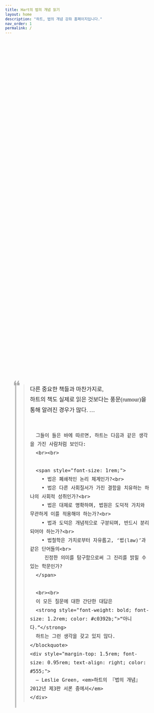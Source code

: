 ```yaml
---
title: Hart의 법의 개념 읽기
layout: home
description: "하트, 법의 개념 강좌 홈페이지입니다."
nav_order: 1
permalink: /
---
```


<div style="display: flex; justify-content: center; align-items: center; height: 80vh; padding: 2rem;">
  <div style="max-width: 800px; font-family: Georgia, serif; position: relative; padding-left: 1.5rem; border-left: 4px solid #bbb;">
    <div style="font-size: 2.8rem; line-height: 1; color: #aaa; position: absolute; left: -0.7rem; top: -1rem;">❝</div>
    <blockquote style="margin: 0; font-style: normal; font-size: 1.15rem; line-height: 1.8; color: #222;">
      다른 중요한 책들과 마찬가지로,<br>
      하트의 책도 실제로 읽은 것보다는 풍문(rumour)을 통해 알려진 경우가 많다. …<br><br>

      그들이 들은 바에 따르면, 하트는 다음과 같은 생각을 가진 사람처럼 보인다:
      <br><br>

      <span style="font-size: 1rem;">
        • 법은 폐쇄적인 논리 체계인가?<br>
        • 법은 다른 사회질서가 가진 결함을 치유하는 하나의 사회적 성취인가?<br>
        • 법은 대체로 명확하며, 법원은 도덕적 가치와 무관하게 이를 적용해야 하는가?<br>
        • 법과 도덕은 개념적으로 구분되며, 반드시 분리되어야 하는가?<br>
        • 법철학은 가치로부터 자유롭고, ‘법(law)’과 같은 단어들의<br>
         진정한 의미를 탐구함으로써 그 진리를 밝힐 수 있는 학문인가?
      </span>

      <br><br>
      이 모든 질문에 대한 간단한 대답은  
      <strong style="font-weight: bold; font-size: 1.2rem; color: #c0392b;">“아니다.”</strong>  
      하트는 그런 생각을 갖고 있지 않다.
    </blockquote>
    <div style="margin-top: 1.5rem; font-size: 0.95rem; text-align: right; color: #555;">
      — Leslie Green, <em>하트의 『법의 개념』 2012년 제3판 서론 중에서</em>
    </div>
  </div>
</div>



